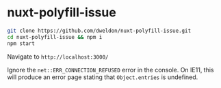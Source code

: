 # nuxt-polyfill-issue

```bash
git clone https://github.com/dweldon/nuxt-polyfill-issue.git
cd nuxt-polyfill-issue && npm i
npm start
```

Navigate to `http://localhost:3000/`

Ignore the `net::ERR_CONNECTION_REFUSED` error in the console. On IE11, this
will produce an error page stating that `Object.entries` is undefined.
